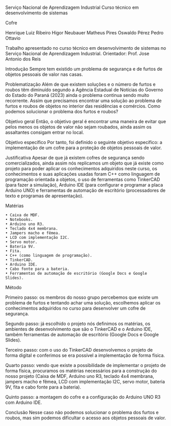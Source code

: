 Serviço Nacional de Aprendizagem Industrial
Curso técnico em desenvolvimento de sistemas

Cofre

Henrique Luiz Ribeiro
Higor Neubauer
Matheus Pires
Oswaldo Pérez
Pedro Ottavio

Trabalho apresentado no curso técnico
em desenvolvimento de sistemas no
Serviço Nacional de Aprendizagem
Industrial.
Orientador: Prof. Jose Antonio  dos Reis

Introdução
  Sempre tem existido um problema de segurança e de furtos de objetos pessoais de valor nas casas.

Problematização
  Além de que existem soluções e o número de furtos e roubos têm diminuído segundo a Agência Estadual de Notícias do Governo do Estado do Paraná (2023) ainda o problema continua sendo muito recorrente.
Assim que precisamos encontrar uma solução ao problema de furtos e roubos de objetos no interior das residências e comércios.
Como podemos solucionar o problema dos furtos e roubos?

Objetivo geral
  Então, o objetivo geral é encontrar uma maneira de evitar que pelos menos os objetos de valor não sejam roubados, ainda assim os assaltantes consigam entrar no local.

Objetivo específico
  Por tanto, foi definido o seguinte objetivo específico: a implementação de um cofre para a proteção de objetos pessoais de valor.

Justificativa
	Apesar de que já existem cofres de segurança sendo comercializados, ainda assim nós replicamos um objeto que já existe como projeto para poder aplicar os conhecimentos adquiridos neste curso, os conhecimentos e suas aplicações usadas foram C++ como linguagem de programação orientada a objetos, o uso de ferramentas como TinkerCAD (para fazer a simulação), Arduino IDE (para configurar e programar a placa Arduino UNO) e ferramentas de automação de escritório (processadores de texto e programas de apresentação).

Matérias

    • Caixa de MDF.
    • Notebooks.
    • Arduino uno R3.
    • Teclado 4x4 membrana.
    • Jampers macho e fêmea.
    • LCD com implementação I2C.
    • Servo motor.
    • Bateria 9V.
    • Fita.
    • C++ (como linguagem de programação).
    • TinkerCAD.
    • Arduino IDE.
    • Cabo fonte para a bateria.
    • Ferramentas de automação de escritório (Google Docs e Google Slides).

Método

Primeiro passo: os membros do nosso grupo percebemos que existe um problema de furtos e tentando achar uma solução, escolhemos aplicar os conhecimentos adquiridos no curso para desenvolver um cofre de segurança.

Segundo passo: já escolhido o projeto nós definimos os matérias, os ambientes de desenvolvimento que são o TinkerCAD e o Arduino IDE, também ferramentas de automação de escritório (Google Docs e Google Slides).

Terceiro passo: com o uso do TinkerCAD desenvolvemos o projeto de forma digital e conferimos se era possível a implementação de forma física.

Quarto passo: vendo que existe a possibilidade de implementar o projeto de forma física, procuramos os matérias necessários para a construção do nosso projeto (Caixa de MDF, Arduíno uno R3, teclado 4x4 membrana, jampers macho e fêmea, LCD com implementação I2C, servo motor, bateria 9V, fita e cabo fonte para a bateria).

Quinto passo: a montagem do cofre e a configuração do Arduino UNO R3 com Arduino IDE.

Conclusão
  Nesse caso não podemos solucionar o problema dos furtos e roubos, mas sim podemos dificultar o acesso aos objetos pessoais de valor.
